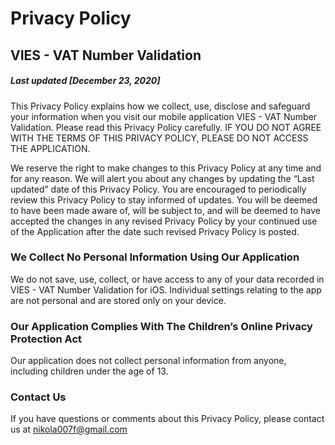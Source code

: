 # Privacy Policy

## VIES - VAT Number Validation
##### Last updated [December 23, 2020]

This Privacy Policy explains how we collect, use, disclose and safeguard your information when you visit our mobile application VIES - VAT Number Validation. Please read this Privacy Policy carefully.  IF YOU DO NOT AGREE WITH THE TERMS OF THIS PRIVACY POLICY, PLEASE DO NOT ACCESS THE APPLICATION.

We reserve the right to make changes to this Privacy Policy at any time and for any reason.  We will alert you about any changes by updating the “Last updated” date of this Privacy Policy.  You are encouraged to periodically review this Privacy Policy to stay informed of updates. You will be deemed to have been made aware of, will be subject to, and will be deemed to have accepted the changes in any revised Privacy Policy by your continued use of the Application after the date such revised Privacy Policy is posted.

### We Collect No Personal Information Using Our Application
We do not save, use, collect, or have access to any of your data recorded in VIES - VAT Number Validation for iOS.
Individual settings relating to the app are not personal and are stored only on your device.

### Our Application Complies With The Children’s Online Privacy Protection Act
Our application does not collect personal information from anyone, including children under the age of 13.

### Contact Us
If you have questions or comments about this Privacy Policy, please contact us at
nikola007f@gmail.com
